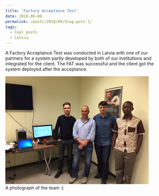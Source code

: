 ```yaml
---
title: 'Factory Acceptance Test'
date: 2018-08-08
permalink: /posts/2018/08/blog-post-1/
tags:
  - Cool posts
  - Latvia
---
```


A Factory Acceptance Test was conducted in Latvia with one of our partners for a system partly developed by both of our institutions and integrated for the client. The FAT was successful and the client got the system deployed after the acceptance.

![Latvia Factory Acceptance Test](/images/latvia.jpeg)   
A photograph of the team :)